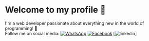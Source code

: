# Welcome to my profile 👋

I'm a web developer passionate about everything new in the world of programming! 🚀  
Follow me on social media:
[![WhatsApp](https://img.shields.io/badge/WhatsApp-Chat-25D366?style=for-the-badge&logo=whatsapp&logoColor=white)](https://wa.me/963943691731)
[![Facebook](https://img.shields.io/badge/Facebook-Profile-1877F2?style=for-the-badge&logo=facebook&logoColor=white)](https://www.facebook.com/profile.php?id=100008101291739)
[![linkedin](https://img.shields.io/badge/Facebook-Profile-1877F2?style=for-the-badge&logo=linkedin&logoColor=white)]
